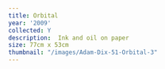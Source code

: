 ```yaml
---
title: Orbital
year: '2009'
collected: Y
description:  Ink and oil on paper
size: 77cm x 53cm
thumbnail: "/images/Adam-Dix-51-Orbital-3"
---
```

